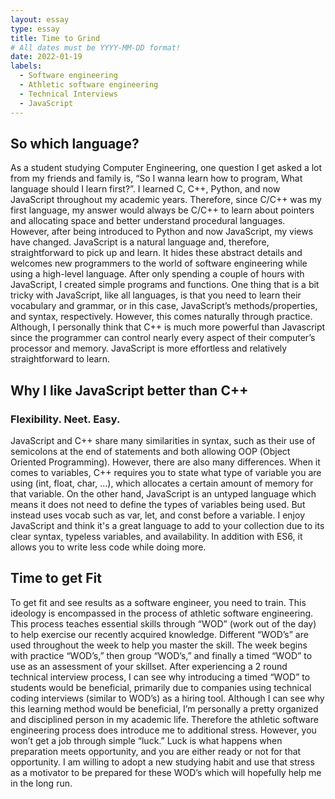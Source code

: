 ```yaml
---
layout: essay
type: essay
title: Time to Grind
# All dates must be YYYY-MM-DD format!
date: 2022-01-19
labels:
  - Software engineering
  - Athletic software engineering
  - Technical Interviews
  - JavaScript
---
```


## So which language?

As a student studying Computer Engineering, one question I get asked a lot from my friends and family is, “So I wanna learn how to program, What language should I learn first?”. I learned C, C++, Python, and now JavaScript throughout my academic years. Therefore, since C/C++ was my first language, my answer would always be C/C++ to learn about pointers and allocating space and better understand procedural languages. However, after being introduced to Python and now JavaScript, my views have changed. JavaScript is a natural language and, therefore, straightforward to pick up and learn. It hides these abstract details and welcomes new programmers to the world of software engineering while using a high-level language. After only spending a couple of hours with JavaScript, I created simple programs and functions. One thing that is a bit tricky with JavaScript, like all languages, is that you need to learn their vocabulary and grammar, or in this case, JavaScript’s methods/properties, and syntax, respectively. However, this comes naturally through practice. Although, I personally think that C++ is much more powerful than Javascript since the programmer can control nearly every aspect of their computer’s processor and memory. JavaScript is more effortless and relatively straightforward to learn. 


## Why I like JavaScript better than C++

### Flexibility. Neet. Easy. 

JavaScript and C++ share many similarities in syntax, such as their use of semicolons at the end of statements and both allowing OOP (Object Oriented Programming). However, there are also many differences. When it comes to variables, C++ requires you to state what type of variable you are using (int, float, char, …), which allocates a certain amount of memory for that variable. On the other hand, JavaScript is an untyped language which means it does not need to define the types of variables being used. But instead uses vocab such as var, let, and const before a variable. I enjoy JavaScript and think it's a great language to add to your collection due to its clear syntax, typeless variables, and availability. In addition with ES6, it allows you to write less code while doing more. 


## Time to get Fit

To get fit and see results as a software engineer, you need to train. This ideology is encompassed in the process of athletic software engineering. This process teaches essential skills through “WOD” (work out of the day) to help exercise our recently acquired knowledge. Different “WOD’s” are used throughout the week to help you master the skill. The week begins with practice “WOD’s,” then group “WOD’s,” and finally a timed “WOD” to use as an assessment of your skillset. After experiencing a 2 round technical interview process, I can see why introducing a timed “WOD” to students would be beneficial, primarily due to companies using technical coding interviews (similar to WOD’s) as a hiring tool. Although I can see why this learning method would be beneficial, I’m personally a pretty organized and disciplined person in my academic life. Therefore the athletic software engineering process does introduce me to additional stress. However, you won’t get a job through simple “luck.” Luck is what happens when preparation meets opportunity, and you are either ready or not for that opportunity. I am willing to adopt a new studying habit and use that stress as a motivator to be prepared for these WOD’s which will hopefully help me in the long run. 
